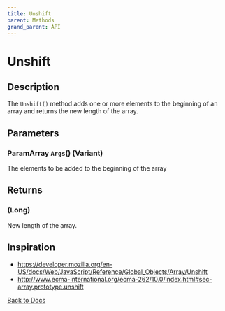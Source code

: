 ```yaml
---
title: Unshift
parent: Methods
grand_parent: API
---
```


# Unshift

## Description
The `Unshift()` method adds one or more elements to the beginning of an array and returns the new length of the array.

## Parameters
### ParamArray `Args`() (Variant) 
The elements to be added to the beginning of the array

## Returns
### (Long) 
New length of the array.

## Inspiration
* <https://developer.mozilla.org/en-US/docs/Web/JavaScript/Reference/Global_Objects/Array/Unshift>
* <http://www.ecma-international.org/ecma-262/10.0/index.html#sec-array.prototype.unshift>

[Back to Docs](https://senipah.github.io/VBA-Better-Array/)